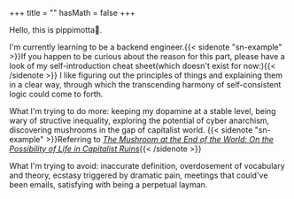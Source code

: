 +++
title = ""
hasMath = false 
+++

Hello, this is pippimotta🍄.

I'm currently learning to be a backend engineer.{{< sidenote "sn-example" >}}If you happen to be curious about the reason for this part, please have a look of my self-introduction cheat sheet(which doesn't exist for now:){{< /sidenote >}} I like figuring out the principles of things and explaining them in a clear way, through which the transcending harmony of self-consistent logic could come to forth.

What I'm trying to do more: keeping my dopamine at a stable level, being wary of structive inequality,  exploring the potential of cyber anarchism, discovering mushrooms in the gap of capitalist world. {{< sidenote "sn-example" >}}Referring to *[The Mushroom at the End of the World: On the Possibility of Life in Capitalist Ruins](https://press.princeton.edu/books/paperback/9780691220550/the-mushroom-at-the-end-of-the-world)*{{< /sidenote >}}

What I'm trying to avoid: inaccurate definition, overdosement of vocabulary and theory, ecstasy triggered by dramatic pain, meetings that could've been emails, satisfying with being a perpetual layman.


